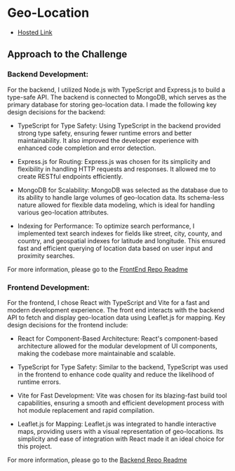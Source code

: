 # Geo-Location

- [Hosted Link](https://geo-location-search-fend-1c7c6e53d62a.herokuapp.com/)

## Approach to the Challenge
### Backend Development:
For the backend, I utilized Node.js with TypeScript and Express.js to build a type-safe API. The backend is connected to MongoDB, which serves as the primary database for storing geo-location data. I made the following key design decisions for the backend:

- TypeScript for Type Safety: Using TypeScript in the backend provided strong type safety, ensuring fewer runtime errors and better maintainability. It also improved the developer experience with enhanced code completion and error detection.

- Express.js for Routing: Express.js was chosen for its simplicity and flexibility in handling HTTP requests and responses. It allowed me to create RESTful endpoints efficiently.

- MongoDB for Scalability: MongoDB was selected as the database due to its ability to handle large volumes of geo-location data. Its schema-less nature allowed for flexible data modeling, which is ideal for handling various geo-location attributes.

- Indexing for Performance: To optimize search performance, I implemented text search indexes for fields like street, city, county, and country, and geospatial indexes for latitude and longitude. This ensured fast and efficient querying of location data based on user input and proximity searches.

For more information, please go to the [FrontEnd Repo Readme](frontend/README.md)


### Frontend Development:
For the frontend, I chose React with TypeScript and Vite for a fast and modern development experience. The front end interacts with the backend API to fetch and display geo-location data using Leaflet.js for mapping. Key design decisions for the frontend include:

- React for Component-Based Architecture: React's component-based architecture allowed for the modular development of UI components, making the codebase more maintainable and scalable.

- TypeScript for Type Safety: Similar to the backend, TypeScript was used in the frontend to enhance code quality and reduce the likelihood of runtime errors.

- Vite for Fast Development: Vite was chosen for its blazing-fast build tool capabilities, ensuring a smooth and efficient development process with hot module replacement and rapid compilation.

- Leaflet.js for Mapping: Leaflet.js was integrated to handle interactive maps, providing users with a visual representation of geo-locations. Its simplicity and ease of integration with React made it an ideal choice for this project.

For more information, please go to the [Backend Repo Readme](backend/README.md)
